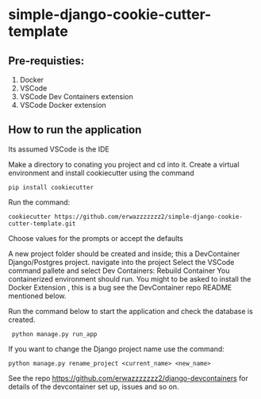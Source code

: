 # simple-django-cookie-cutter-template

## Pre-requisties:

1. Docker 
2. VSCode
3. VSCode Dev Containers extension
4. VSCode Docker extension

## How to run the application

Its assumed VSCode is the IDE

Make  a directory to conating you project and cd into it.
Create a virtual environment and install cookiecutter  using the command 

``` pip install cookiecutter ```

Run the command:

```cookiecutter https://github.com/erwazzzzzzz2/simple-django-cookie-cutter-template.git```

Choose values for the prompts or accept the defaults

A new project folder should be created and inside; this a DevContainer Django/Postgres project.
navigate into the project
Select the VSCode command pallete and select Dev Containers: Rebuild Container 
You containerized environment should run. You might to be asked to install the Docker Extension , this is a bug see the DevContainer repo README mentioned below.

Run the command below to start the application and check the database is created.

``` python manage.py run_app```

If you want to change the Django project name use the command:

``` python manage.py rename_project <current_name> <new_name> ```

See the repo https://github.com/erwazzzzzzz2/django-devcontainers  for details of the devcontainer set up, issues and so on.
